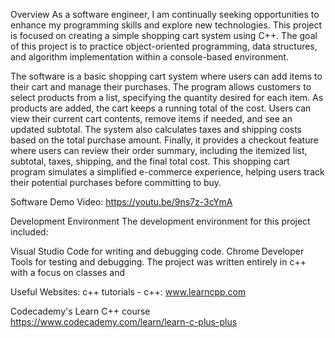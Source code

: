 Overview
As a software engineer, I am continually seeking opportunities to enhance my programming skills and explore new technologies. This project is focused on creating a simple shopping cart system using C++. The goal of this project is to practice object-oriented programming, data structures, and algorithm implementation within a console-based environment.

The software is a basic shopping cart system where users can add items to their cart and manage their purchases. The program allows customers to select products from a list, specifying the quantity desired for each item. As products are added, the cart keeps a running total of the cost. Users can view their current cart contents, remove items if needed, and see an updated subtotal. The system also calculates taxes and shipping costs based on the total purchase amount. Finally, it provides a checkout feature where users can review their order summary, including the itemized list, subtotal, taxes, shipping, and the final total cost. This shopping cart program simulates a simplified e-commerce experience, helping users track their potential purchases before committing to buy.


Software Demo Video: https://youtu.be/9ns7z-3cYmA

Development Environment
The development environment for this project included:

Visual Studio Code for writing and debugging code.
Chrome Developer Tools for testing and debugging.
The project was written entirely in c++ with a focus on classes and 

Useful Websites:
c++ tutorials - c++: 
www.learncpp.com

Codecademy's Learn C++ course 
https://www.codecademy.com/learn/learn-c-plus-plus
